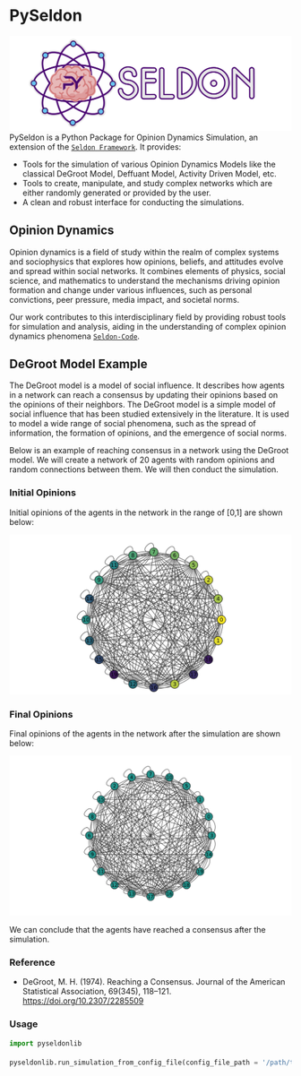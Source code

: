 # PySeldon
![pyseldon](https://raw.githubusercontent.com/User-DK/pyseldon/main/res/logotext.png)
PySeldon is a Python Package for Opinion Dynamics Simulation, an extension of the [`Seldon Framework`](https://github.com/seldon-code/seldon). It provides:

- Tools for the simulation of various Opinion Dynamics Models like the classical DeGroot Model, Deffuant Model, Activity Driven Model, etc.
- Tools to create, manipulate, and study complex networks which are either randomly generated or provided by the user.
- A clean and robust interface for conducting the simulations.

## Opinion Dynamics

Opinion dynamics is a field of study within the realm of complex systems and sociophysics that explores how opinions, beliefs, and attitudes evolve and spread within social networks. It combines elements of physics, social science, and mathematics to understand the mechanisms driving opinion formation and change under various influences, such as personal convictions, peer pressure, media impact, and societal norms.

Our work contributes to this interdisciplinary field by providing robust tools for simulation and analysis, aiding in the understanding of complex opinion dynamics phenomena [`Seldon-Code`](https://github.com/seldon-code).

## DeGroot Model Example

The DeGroot model is a model of social influence. It describes how agents in a network can reach a consensus by updating their opinions based on the opinions of their neighbors. The DeGroot model is a simple model of social influence that has been studied extensively in the literature. It is used to model a wide range of social phenomena, such as the spread of information, the formation of opinions, and the emergence of social norms.

Below is an example of reaching consensus in a network using the DeGroot model. We will create a network of 20 agents with random opinions and random connections between them. We will then conduct the simulation.

### Initial Opinions

Initial opinions of the agents in the network in the range of [0,1] are shown below:

![Initial Opinions](https://github.com/User-DK/pyseldon/raw/main/visualisations/ouput_20_agents_10_connections_each/initial.png)

### Final Opinions

Final opinions of the agents in the network after the simulation are shown below:

![Final Opinions](https://github.com/User-DK/pyseldon/raw/main/visualisations/ouput_20_agents_10_connections_each/final.png)

We can conclude that the agents have reached a consensus after the simulation.

### Reference
- DeGroot, M. H. (1974). Reaching a Consensus. Journal of the American Statistical Association, 69(345), 118–121. https://doi.org/10.2307/2285509


### Usage

```python
import pyseldonlib

pyseldonlib.run_simulation_from_config_file(config_file_path = '/path/to/config/file')
```
